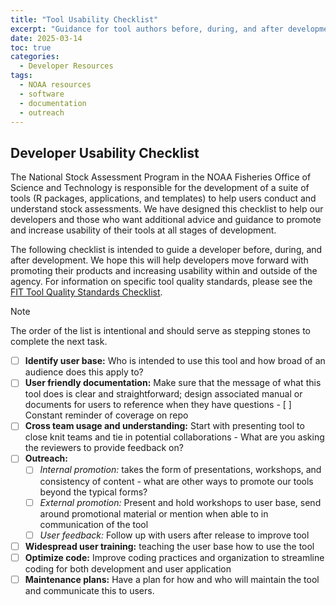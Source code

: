 ```yaml
---
title: "Tool Usability Checklist"
excerpt: "Guidance for tool authors before, during, and after development to help promote usability of their tool long term."
date: 2025-03-14
toc: true
categories:
  - Developer Resources
tags:
  - NOAA resources
  - software
  - documentation
  - outreach
---
```


## Developer Usability Checklist

The National Stock Assessment Program in the NOAA Fisheries Office of Science and 
Technology is responsible for the development of a suite of tools (R packages, 
applications, and templates) to help users conduct and understand stock 
assessments. We have designed this checklist to help our developers and those 
who want additional advice and guidance to promote and increase usability of 
their tools at all stages of development.

The following checklist is intended to guide a developer before, during, and 
after development. We hope this will help developers move forward with promoting 
their products and increasing usability within and outside of the agency. For 
information on specific tool quality standards, please see the [FIT Tool Quality 
Standards Checklist](https://noaa-fisheries-integrated-toolbox.github.io/resources/noaa%20fit/tool-quality-reviewer-checklists/). 

>[!Note]
> The order of the list is intentional and should serve as stepping stones to complete the next task.

- [ ] **Identify user base:** Who is intended to use this tool and how broad of an audience does this apply to?
- [ ] **User friendly documentation:** Make sure that the message of what this tool does is clear and straightforward; design associated manual or documents for users to reference when they have questions
      - [ ] Constant reminder of coverage on repo
- [ ] **Cross team usage and understanding:** Start with presenting tool to close knit teams and tie in potential collaborations
      - What are you asking the reviewers to provide feedback on?
- [ ] **Outreach:**
    - [ ] *Internal promotion:* takes the form of presentations, workshops, and consistency of content - what are other ways to promote our tools beyond the typical forms?
    - [ ] *External promotion:* Present and hold workshops to user base, send around promotional material or mention when able to in communication of the tool
    - [ ] *User feedback:* Follow up with users after release to improve tool
- [ ] **Widespread user training:** teaching the user base how to use the tool
- [ ] **Optimize code:** Improve coding practices and organization to streamline coding for both development and user application
- [ ] **Maintenance plans:** Have a plan for how and who will maintain the tool and communicate this to users.
